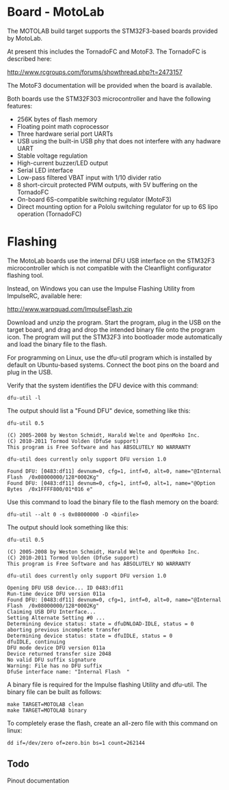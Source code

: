 # Board - MotoLab

The MOTOLAB build target supports the STM32F3-based boards provided by MotoLab.

At present this includes the TornadoFC and MotoF3. The TornadoFC is described here:

http://www.rcgroups.com/forums/showthread.php?t=2473157

The MotoF3 documentation will be provided when the board is available.

Both boards use the STM32F303 microcontroller and have the following features:

* 256K bytes of flash memory
* Floating point math coprocessor
* Three hardware serial port UARTs
* USB using the built-in USB phy that does not interfere with any hadware UART
* Stable voltage regulation
* High-current buzzer/LED output
* Serial LED interface
* Low-pass filtered VBAT input with 1/10 divider ratio
* 8 short-circuit protected PWM outputs, with 5V buffering on the TornadoFC
* On-board 6S-compatible switching regulator (MotoF3)
* Direct mounting option for a Pololu switching regulator for up to 6S lipo operation (TornadoFC)


# Flashing

The MotoLab boards use the internal DFU USB interface on the STM32F3 microcontroller which is not compatible with the Cleanflight configurator flashing tool.

Instead, on Windows you can use the Impulse Flashing Utility from ImpulseRC, available here:

http://www.warpquad.com/ImpulseFlash.zip

Download and unzip the program. Start the program, plug in the USB on the target board, and drag and drop the intended binary file onto the program icon. The program will put the STM32F3 into bootloader mode automatically and load the binary file to the flash.

For programming on Linux, use the dfu-util program which is installed by default on Ubuntu-based systems. Connect the boot pins on the board and plug in the USB.

Verify that the system identifies the DFU device with this command:
```
dfu-util -l
```

The output should list a "Found DFU" device, something like this:
```
dfu-util 0.5

(C) 2005-2008 by Weston Schmidt, Harald Welte and OpenMoko Inc.
(C) 2010-2011 Tormod Volden (DfuSe support)
This program is Free Software and has ABSOLUTELY NO WARRANTY

dfu-util does currently only support DFU version 1.0

Found DFU: [0483:df11] devnum=0, cfg=1, intf=0, alt=0, name="@Internal Flash  /0x08000000/128*0002Kg"
Found DFU: [0483:df11] devnum=0, cfg=1, intf=0, alt=1, name="@Option Bytes  /0x1FFFF800/01*016 e"
```

Use this command to load the binary file to the flash memory on the board:
```
dfu-util --alt 0 -s 0x08000000 -D <binfile>
```

The output should look something like this:
```
dfu-util 0.5

(C) 2005-2008 by Weston Schmidt, Harald Welte and OpenMoko Inc.
(C) 2010-2011 Tormod Volden (DfuSe support)
This program is Free Software and has ABSOLUTELY NO WARRANTY

dfu-util does currently only support DFU version 1.0

Opening DFU USB device... ID 0483:df11
Run-time device DFU version 011a
Found DFU: [0483:df11] devnum=0, cfg=1, intf=0, alt=0, name="@Internal Flash  /0x08000000/128*0002Kg"
Claiming USB DFU Interface...
Setting Alternate Setting #0 ...
Determining device status: state = dfuDNLOAD-IDLE, status = 0
aborting previous incomplete transfer
Determining device status: state = dfuIDLE, status = 0
dfuIDLE, continuing
DFU mode device DFU version 011a
Device returned transfer size 2048
No valid DFU suffix signature
Warning: File has no DFU suffix
DfuSe interface name: "Internal Flash  "
```

A binary file is required for the Impulse flashing Utility and dfu-util. The binary file can be built as follows:
```
make TARGET=MOTOLAB clean
make TARGET=MOTOLAB binary
```

To completely erase the flash, create an all-zero file with this command on linux: 
```
dd if=/dev/zero of=zero.bin bs=1 count=262144
```

## Todo

Pinout documentation


